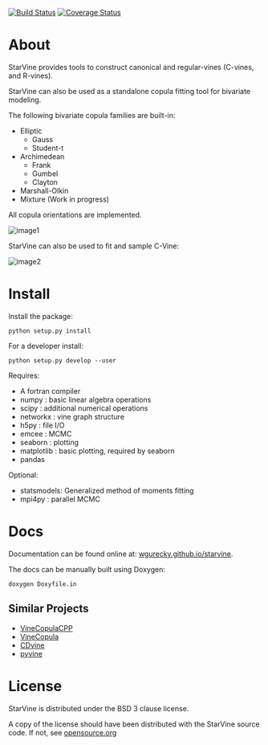 [![Build Status](https://travis-ci.org/wgurecky/StarVine.svg?branch=master)](https://travis-ci.org/wgurecky/StarVine)
[![Coverage Status](https://coveralls.io/repos/github/wgurecky/StarVine/badge.svg?branch=master)](https://coveralls.io/github/wgurecky/StarVine?branch=master)

About
========

StarVine provides tools to construct canonical and regular-vines
(C-vines, and R-vines).

StarVine can also be used as a standalone copula fitting tool for bivariate modeling.

The following bivariate copula families are built-in:

- Elliptic
  - Gauss
  - Student-t
- Archimedean
  - Frank
  - Gumbel
  - Clayton
- Marshall-Olkin
- Mixture (Work in progress)

All copula orientations are implemented.

![image1](https://github.com/wgurecky/starvine/blob/master/doc/images/montage_copula_pdf_small.png)

StarVine can also be used to fit and sample C-Vine:

![image2](https://github.com/wgurecky/starvine/blob/master/doc/images/sm_scatter-2.png)

Install
========

Install the package:

    python setup.py install

For a developer install:

    python setup.py develop --user

Requires:

- A fortran compiler
- numpy : basic linear algebra operations
- scipy : additional numerical operations
- networkx : vine graph structure
- h5py : file I/O
- emcee : MCMC
- seaborn : plotting
- matplotlib : basic plotting, required by seaborn
- pandas

Optional:

- statsmodels: Generalized method of moments fitting
- mpi4py : parallel MCMC

Docs
=====

Documentation can be found online at:
[wgurecky.github.io/starvine](https://wgurecky.github.io/StarVine).

The docs can be manually built using Doxygen:

    doxygen Doxyfile.in

Similar Projects
----------------

- [VineCopulaCPP](https://github.com/MalteKurz/VineCopulaCPP)
- [VineCopula](https://github.com/tnagler/VineCopula)
- [CDvine](https://github.com/cran/CDVine)
- [pyvine](https://pypi.python.org/pypi/pyvine/0.5.0)


License
========

StarVine is distributed under the BSD 3 clause license.

A copy of the license should have been distributed with the StarVine source code.
If not, see [opensource.org](https://opensource.org/licenses/BSD-3-Clause)
